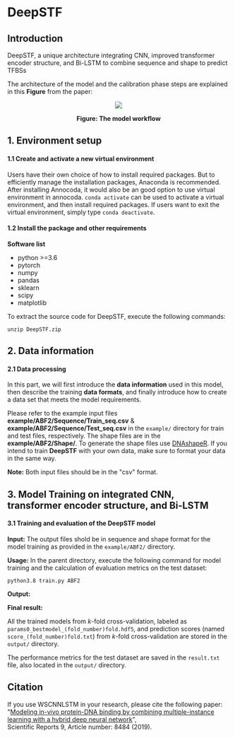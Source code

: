 # DeepSTF
## Introduction
DeepSTF, a unique architecture integrating CNN, improved transformer encoder structure, and Bi-LSTM to combine sequence and shape to predict TFBSs

The architecture of the model and the calibration phase steps are explained in this **Figure** from the paper:

<p align="center">
<img src="deepstf.png">
</p>
<p align="center"><b/>Figure: The model workflow</b></p>

## 1. Environment setup

#### 1.1 Create and activate a new virtual environment

Users have their own choice of how to install required packages. But to efficiently manage the installation packages, Anaconda is recommended. After installing Annocoda, it would also be an good option to use virtual environment in annocoda. `conda activate` can be used to activate a virtual environment, and then install required packages. If users want to exit the virtual environment, simply type `conda deactivate`. 

#### 1.2 Install the package and other requirements

**Software list**
- python >=3.6
- pytorch
- numpy 
- pandas
- sklearn
- scipy 
- matplotlib

To extract the source code for DeepSTF, execute the following commands:

```
unzip DeepSTF.zip
```
## 2. Data information

#### 2.1 Data processing
In this part, we will first introduce the **data information** used in this model, then describe the training **data formats**, and finally introduce how to create a data set that meets the model requirements.

Please refer to the example input files **example/ABF2/Sequence/Train_seq.csv** & **example/ABF2/Sequence/Test_seq.csv** in the `example/` directory for train and test files, respectively. The shape files are in the **example/ABF2/Shape/**. To generate the shape files use [DNAshapeR](https://www.bioconductor.org/packages/release/bioc/html/DNAshapeR.html). If you intend to train **DeepSTF** with your own data, make sure to format your data in the same way.

**Note:** Both input files should be in the "csv" format.

## 3. Model Training on integrated CNN, transformer encoder structure, and Bi-LSTM

#### 3.1 Training and evaluation of the DeepSTF model

**Input:** The output files shold be in sequence and shape format for the model training as provided in the `example/ABF2/` directory.

**Usage:**
In the parent directory, execute the following command for model training and the calculation of evaluation metrics on the test dataset:

```
python3.8 train.py ABF2

```
**Output:** 

**Final result:** 

All the trained models from *k*-fold cross-validation, labeled as `params0_bestmodel_(fold_number)fold.hdf5`, and prediction scores (named `score_(fold_number)fold.txt`) from *k*-fold cross-validation are stored in the `output/` directory.

The performance metrics for the test dataset are saved in the `result.txt` file, also located in the `output/` directory.


## Citation

If you use WSCNNLSTM in your research, please cite the following paper:</br>
"[Modeling in-vivo protein-DNA binding by combining multiple-instance learning with a hybrid deep neural network](https://www.nature.com/articles/s41598-019-44966-x)",<br/>
Scientific Reports 9, Article number: 8484 (2019).
